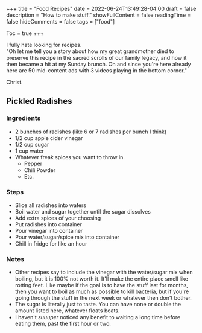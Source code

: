 +++
title = "Food Recipes"
date = 2022-06-24T13:49:28-04:00
draft = false
description = "How to make stuff."
showFullContent = false
readingTime = false
hideComments = false
tags = ["food"]

Toc = true
+++

I fully hate looking for recipes.  
"Oh let me tell you a story about how my great grandmother died to preserve this recipe in the 
sacred scrolls of our family legacy, and how it then became a hit at my Sunday brunch. Oh and since you're here 
already here are 50 mid-content ads with 3 videos playing in the bottom corner."

Christ. 

## Pickled Radishes

### Ingredients 
- 2 bunches of radishes (like 6 or 7 radishes per bunch I think)
- 1/2 cup apple cider vinegar
- 1/2 cup sugar
- 1 cup water 
- Whatever freak spices you want to throw in. 
    - Pepper
    - Chili Powder
    - Etc. 

### Steps 
- Slice all radishes into wafers
- Boil water and sugar together until the sugar dissolves
- Add extra spices of your choosing
- Put radishes into container
- Pour vinegar into container
- Pour water/sugar/spice mix into container 
- Chill in fridge for like an hour 

### Notes 
- Other recipes say to include the vinegar with the water/sugar mix when boiling, but it is 100% not worth it.
  It'll make the entire place smell like rotting feet. 
  Like maybe if the goal is to have the stuff last for months, then you want to boil as much as possible to kill 
  bacteria, but if you're going through the stuff in the next week or whatever then don't bother. 
- The sugar is literally just to taste. You can have none or double the amount listed here, whatever floats boats. 
- I haven't *suuuper* noticed any benefit to waiting a long time before eating them, past the first hour or two. 
